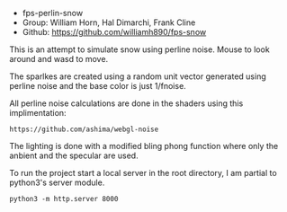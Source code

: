 - fps-perlin-snow
- Group: William Horn, Hal Dimarchi, Frank Cline
- Github: https://github.com/williamh890/fps-snow

This is an attempt to simulate snow using perline noise. Mouse to look around
and wasd to move.

The sparlkes are created using a random unit vector generated using perline
noise and the base color is just 1/fnoise.

All perline noise calculations are done in the shaders using this implimentation:

    https://github.com/ashima/webgl-noise

The lighting is done with a modified bling phong function where only the
anbient and the specular are used.

To run the project start a local server in the root directory, I am partial to python3's
server module.

    python3 -m http.server 8000


